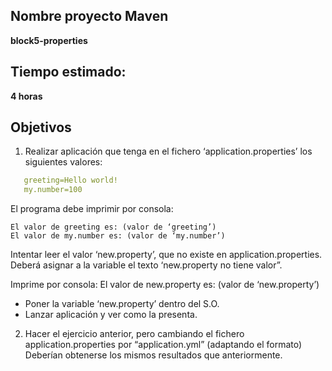 ## Nombre proyecto Maven
**block5-properties**

## Tiempo estimado:
**4 horas**

## Objetivos
1) Realizar aplicación que tenga en el fichero ‘application.properties’ los siguientes valores:
```yaml
   greeting=Hello world!
   my.number=100
```
El programa debe imprimir por consola:
```text
El valor de greeting es: (valor de ‘greeting’)
El valor de my.number es: (valor de ‘my.number’)
```

Intentar leer el valor ‘new.property’, que no existe en application.properties. 
Deberá asignar a la variable el texto ‘new.property no tiene valor”.

Imprime por consola:
El valor de new.property es: (valor de ‘new.property’)

- Poner la variable ‘new.property’ dentro del S.O.
- Lanzar aplicación y ver como la presenta.

2) Hacer el ejercicio anterior, pero cambiando el fichero application.properties por “application.yml” (adaptando el formato) Deberían obtenerse los mismos resultados que anteriormente.
